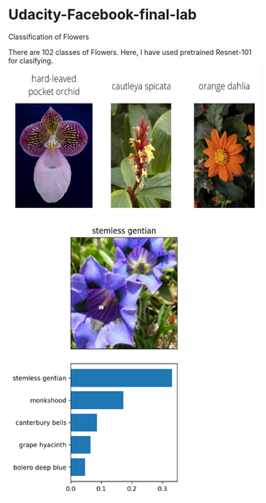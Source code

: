# Udacity-Facebook-final-lab
Classification of Flowers

There are 102 classes of Flowers. Here, I have used pretrained Resnet-101 for clasifying.
<img src="imgs/Flowers.png" width="700" height="300"> 

<img src="imgs/inference_example.png" width="350" height="550"> 


